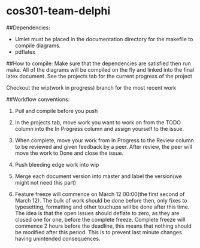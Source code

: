 # cos301-team-delphi

##Dependencies:

* Umlet must be placed in the documentation directory for the makefile to compile diagrams.
* pdflatex

##How to compile:
Make sure that the dependencies are satisfied then run make. All of the diagrams will be compiled on the fly and linked into the final latex document.
See the projects tab for the current progress of the project

Checkout the wip(work in progress) branch for the most recent work

##Workflow conventions:

1. Pull and compile before you push

2. In the projects tab, move work you want to work on from the TODO column into the In Progress column and assign yourself to the issue.

3. When complete, move your work from In Progress to the Review column to be reviewed and given feedback by a peer. After review, the peer will move the work to Done and close the issue.

3. Push bleeding edge work into wip

4. Merge each document version into master and label the version(we might not need this part)

5. Feature freeze will commence on March 12 00:00(the first second of March 12). The bulk of work should be done before then, only fixes to typesetting, formatting and other touchups will be done after this time. The idea is that the open issues should deflate to zero, as they are closed one for one, before the complete freeze. Complete freeze will commence 2 hours before the deadline, this means that nothing should be modified after this period. This is to prevent last minute changes having unintended consequences.
